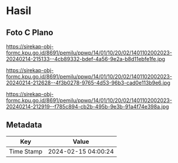 # Hasil

## Foto C Plano

https://sirekap-obj-formc.kpu.go.id/8691/pemilu/ppwp/14/01/10/20/02/1401102002023-20240214-215133--4cb89332-bdef-4a56-9e2a-b8d11ebfe1fe.jpg

https://sirekap-obj-formc.kpu.go.id/8691/pemilu/ppwp/14/01/10/20/02/1401102002023-20240214-212628--4f3b0278-9765-4d53-96b3-cad0e113b9e6.jpg

https://sirekap-obj-formc.kpu.go.id/8691/pemilu/ppwp/14/01/10/20/02/1401102002023-20240214-212919--f785c894-cb2b-495b-9e3b-91a4f74e398a.jpg


## Metadata

| Key        | Value               |
| ---------- | ------------------- |
| Time Stamp | 2024-02-15 04:00:24 |



